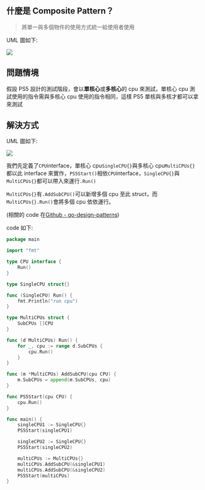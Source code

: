 ## 什麼是 Composite Pattern？

> 將單一與多個物件的使用方式統一給使用者使用

UML 圖如下:

![](https://i.imgur.com/yc1ENxj.png)

## 問題情境

假設 PS5 設計的測試階段，會以**單核心**或**多核心**的 cpu 來測試，單核心 cpu 測試使用的指令需與多核心 cpu 使用的指令相同，這樣 PS5 單核與多核才都可以拿來測試

## 解決方式

UML 圖如下:

![](https://i.imgur.com/lt1FiyX.png)

我們先定義了`CPU`interface，單核心 cpu`SingleCPU{}`與多核心 cpu`MultiCPUs{}`都以此 interface 來實作，`PS5Start()`相依`CPU`interface，`SingleCPU{}`與`MultiCPUs{}`都可以帶入來運行`.Run()`

`MultiCPUs{}`有`.AddSubCPU()`可以新增多個 cpu 至此 struct，而`MultiCPUs{}.Run()`會將多個 cpu 依依運行。

(相關的 code 在[Github - go-design-patterns](https://github.com/superj80820/go-design-patterns))

code 如下:

```go
package main

import "fmt"

type CPU interface {
	Run()
}

type SingleCPU struct{}

func (SingleCPU) Run() {
	fmt.Println("run cpu")
}

type MultiCPUs struct {
	SubCPUs []CPU
}

func (d MultiCPUs) Run() {
	for _, cpu := range d.SubCPUs {
		cpu.Run()
	}
}

func (m *MultiCPUs) AddSubCPU(cpu CPU) {
	m.SubCPUs = append(m.SubCPUs, cpu)
}

func PS5Start(cpu CPU) {
	cpu.Run()
}

func main() {
	singleCPU1 := SingleCPU{}
	PS5Start(singleCPU1)

	singleCPU2 := SingleCPU{}
	PS5Start(singleCPU2)

	multiCPUs := MultiCPUs{}
	multiCPUs.AddSubCPU(&singleCPU1)
	multiCPUs.AddSubCPU(&singleCPU2)
	PS5Start(multiCPUs)
}
```
